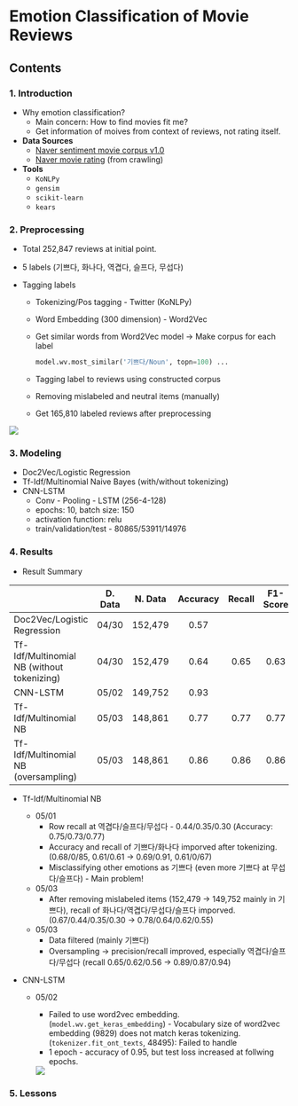 # Emotion Classification of Movie Reviews 

## Contents

### 1. Introduction

- Why emotion classification?
  - Main concern: How to find movies fit me?
  - Get information of moives from context of reviews, not rating itself.
- **Data Sources**
  - [Naver sentiment movie corpus v1.0](https://github.com/e9t/nsmc)
  - [Naver movie rating](https://movie.naver.com/movie/point/af/list.nhn) (from crawling)
- **Tools**
  - `KoNLPy`
  - `gensim`
  - `scikit-learn`
  - `kears`

### 2. Preprocessing

- Total 252,847 reviews at initial point.

- 5 labels (기쁘다, 화나다, 역겹다, 슬프다, 무섭다)

- Tagging labels

  - Tokenizing/Pos tagging -  Twitter (KoNLPy)

  - Word Embedding (300 dimension)  - Word2Vec

  - Get similar words from Word2Vec model → Make corpus for each label

    ```python
    model.wv.most_similar('기쁘다/Noun', topn=100) ...
    ```

  - Tagging label to reviews using constructed corpus

  - Removing mislabeled and neutral items (manually)

  - Get 165,810 labeled reviews after preprocessing

<img src="https://i.imgur.com/sRYPYXz.jpg">

### 3. Modeling

- Doc2Vec/Logistic Regression
- Tf-Idf/Multinomial Naive Bayes (with/without tokenizing)
- CNN-LSTM
  - Conv - Pooling - LSTM (256-4-128)
  - epochs: 10, batch size: 150
  - activation function: relu
  - train/validation/test - 80865/53911/14976

### 4. Results

- Result Summary

|                                            | D. Data | N. Data | Accuracy | Recall | F1-Score |
| ------------------------------------------ | :-----: | :-----: | :------: | :----: | :------: |
| Doc2Vec/Logistic Regression                |  04/30  | 152,479 |   0.57   |        |          |
| Tf-Idf/Multinomial NB (without tokenizing) |  04/30  | 152,479 |   0.64   |  0.65  |   0.63   |
| CNN-LSTM                                   |  05/02  | 149,752 |   0.93   |        |          |
| Tf-Idf/Multinomial NB                      |  05/03  | 148,861 |   0.77   |  0.77  |   0.77   |
| Tf-Idf/Multinomial NB (oversampling)       |  05/03  | 148,861 |   0.86   |  0.86  |   0.86   |

- Tf-Idf/Multinomial NB
  - 05/01
    - Row recall at 역겹다/슬프다/무섭다 - 0.44/0.35/0.30 (Accuracy: 0.75/0.73/0.77)
    - Accuracy and recall of 기쁘다/화나다 imporved after tokenizing. (0.68/0/85, 0.61/0.61 → 0.69/0.91, 0.61/0/67)
    - Misclassifying other emotions as 기쁘다 (even more 기쁘다 at 무섭다/슬프다) - Main problem! 
  - 05/03
    - After removing mislabeled items (152,479 → 149,752 mainly in 기쁘다), recall of 화나다/역겹다/무섭다/슬프다 imporved. (0.67/0.44/0.35/0.30 → 0.78/0.64/0.62/0.55)
  - 05/03
    - Data filtered (mainly 기쁘다)
    - Oversampling → precision/recall improved, especially 역겹다/슬프다/무섭다 (recall 0.65/0.62/0.56 → 0.89/0.87/0.94)

- CNN-LSTM

  - 05/02

    - Failed to use word2vec embedding. (`model.wv.get_keras_embedding`) - Vocabulary size of word2vec embedding (9829) does not match keras tokenizing. (`tokenizer.fit_ont_texts`, 48495): Failed to handle
    - 1 epoch -  accuracy of 0.95, but test loss increased at follwing epochs.

    <img src="https://i.imgur.com/ow3SeFb.png">

### 5. Lessons



